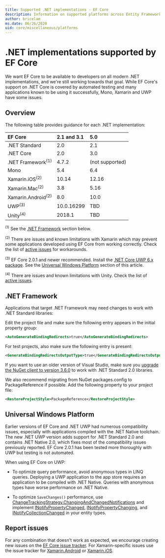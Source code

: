 ```yaml
---
title: Supported .NET implementations - EF Core
description: Information on supported platforms across Entity Framework Core versions
author: bricelam
ms.date: 06/26/2020
uid: core/miscellaneous/platforms
---
```


# .NET implementations supported by EF Core

We want EF Core to be available to developers on all modern .NET implementations, and we're still working towards that goal. While EF Core's support on .NET Core is covered by automated testing and many applications known to be using it successfully, Mono, Xamarin and UWP have some issues.

## Overview

The following table provides guidance for each .NET implementation:

| EF Core                       | 2.1 and 3.1 | 5.0             |
|:------------------------------|:------------|:----------------|
| .NET Standard                 | 2.0         | 2.1             |
| .NET Core                     | 2.0         | 3.0             |
| .NET Framework<sup>(1)</sup>  | 4.7.2       | (not supported) |
| Mono                          | 5.4         | 6.4             |
| Xamarin.iOS<sup>(2)</sup>     | 10.14       | 12.16           |
| Xamarin.Mac<sup>(2)</sup>     | 3.8         | 5.16            |
| Xamarin.Android<sup>(2)</sup> | 8.0         | 10.0            |
| UWP<sup>(3)</sup>             | 10.0.16299  | TBD             |
| Unity<sup>(4)</sup>           | 2018.1      | TBD             |

<sup>(1)</sup> See the [.NET Framework](#net-framework) section below.

<sup>(2)</sup> There are issues and known limitations with Xamarin which may prevent some applications developed using EF Core from working correctly. Check the list of [active issues](https://github.com/aspnet/entityframeworkCore/issues?q=is%3Aopen+is%3Aissue+label%3Aarea-xamarin) for workarounds.

<sup>(3)</sup> EF Core 2.0.1 and newer recommended. Install the [.NET Core UWP 6.x package](https://www.nuget.org/packages/Microsoft.NETCore.UniversalWindowsPlatform/). See the [Universal Windows Platform](#universal-windows-platform) section of this article.

<sup>(4)</sup> There are issues and known limitations with Unity. Check the list of [active issues](https://github.com/aspnet/entityframeworkCore/issues?q=is%3Aopen+is%3Aissue+label%3Aarea-unity).

## .NET Framework

Applications that target .NET Framework may need changes to work with .NET Standard libraries:

Edit the project file and make sure the following entry appears in the initial property group:

```xml
<AutoGenerateBindingRedirects>true</AutoGenerateBindingRedirects>
```

For test projects, also make sure the following entry is present:

```xml
<GenerateBindingRedirectsOutputType>true</GenerateBindingRedirectsOutputType>
```

If you want to use an older version of Visual Studio, make sure you [upgrade the NuGet client to version 3.6.0](https://www.nuget.org/downloads) to work with .NET Standard 2.0 libraries.

We also recommend migrating from NuGet packages.config to PackageReference if possible. Add the following property to your project file:

```xml
<RestoreProjectStyle>PackageReference</RestoreProjectStyle>
```

## Universal Windows Platform

Earlier versions of EF Core and .NET UWP had numerous compatibility issues, especially with applications compiled with the .NET Native toolchain. The new .NET UWP version adds support for .NET Standard 2.0 and contains .NET Native 2.0, which fixes most of the compatibility issues previously reported. EF Core 2.0.1 has been tested more thoroughly with UWP but testing is not automated.

When using EF Core on UWP:

* To optimize query performance, avoid anonymous types in LINQ queries. Deploying a UWP application to the app store requires an application to be compiled with .NET Native. Queries with anonymous types have worse performance on .NET Native.

* To optimize `SaveChanges()` performance, use [ChangeTrackingStrategy.ChangingAndChangedNotifications](/dotnet/api/microsoft.entityframeworkcore.changetrackingstrategy) and implement [INotifyPropertyChanged](https://msdn.microsoft.com/library/system.componentmodel.inotifypropertychanged.aspx), [INotifyPropertyChanging](https://msdn.microsoft.com/library/system.componentmodel.inotifypropertychanging.aspx), and [INotifyCollectionChanged](https://msdn.microsoft.com/library/system.collections.specialized.inotifycollectionchanged.aspx) in your entity types.

## Report issues

For any combination that doesn't work as expected, we encourage creating new issues on the [EF Core issue tracker](https://github.com/aspnet/entityframeworkcore/issues/new). For Xamarin-specific issues use the issue tracker for [Xamarin.Android](https://github.com/xamarin/xamarin-android/issues/new) or [Xamarin.iOS](https://github.com/xamarin/xamarin-macios/issues/new).
